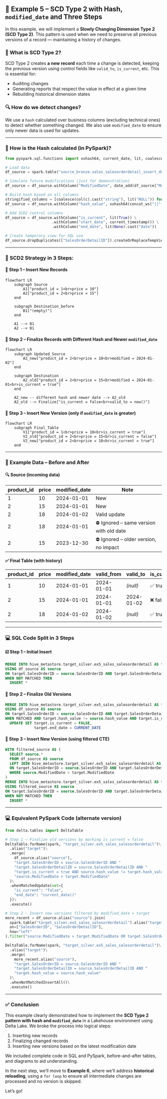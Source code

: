 ## 📘 Example 5 – SCD Type 2 with Hash, `modified_date` and Three Steps

In this example, we will implement a **Slowly Changing Dimension Type 2 (SCD Type 2)**. This pattern is used when we need to preserve all previous versions of a record — maintaining a history of changes.

### 🧠 What is SCD Type 2?

SCD Type 2 creates **a new record** each time a change is detected, keeping the previous version using control fields like `valid_to`, `is_current`, etc. This is essential for:

- Auditing changes
- Generating reports that respect the value in effect at a given time
- Rebuilding historical dimension states

### 🔍 How do we detect changes?

We use a `hash` calculated over business columns (excluding technical ones) to detect whether something changed. We also use `modified_date` to ensure only newer data is used for updates.

---

### 🧮 How is the Hash calculated (in PySpark)?

```python
from pyspark.sql.functions import xxhash64, current_date, lit, coalesce, col, concat_ws, date_add, current_timestamp

# Load data
df_source = spark.table("source_bronze.sales_salesorderdetail_insert_duplicates")

# Simulate future modifications (just for demonstration)
df_source = df_source.withColumn("ModifiedDate", date_add(df_source["ModifiedDate"], 50))

# Build hash based on all columns
stringified_columns = [coalesce(col(c).cast("string"), lit("NULL")) for c in df_source.columns]
df_source = df_source.withColumn("hash_value", xxhash64(concat_ws("||", *stringified_columns)))

# Add SCD2 control columns
df_source = df_source.withColumn("is_current", lit(True)) \
                     .withColumn("start_date", current_timestamp()) \
                     .withColumn("end_date", lit(None).cast("date"))

# Create temporary view for SQL use
df_source.dropDuplicates(["SalesOrderDetailID"]).createOrReplaceTempView("df_source")
```

---

### 🔁 SCD2 Strategy in 3 Steps:

#### 🔹 Step 1 – Insert New Records

```mermaid
flowchart LR
    subgraph Source
        A1["product_id = 1<br>price = 10"]
        A2["product_id = 2<br>price = 15"]
    end

    subgraph Destination_before
        B1["(empty)"]
    end

    A1 --> B1
    A2 --> B1
```

#### 🔹 Step 2 – Finalize Records with Different Hash and Newer `modified_date`

```mermaid
flowchart LR
    subgraph Updated_Source
        A2_new["product_id = 2<br>price = 18<br>modified = 2024-01-02"]
    end

    subgraph Destination
        A2_old["product_id = 2<br>price = 15<br>modified = 2024-01-01<br>is_current = true"]
    end

    A2_new -- different hash and newer date --> A2_old
    A2_old --> Finalize["is_current = false<br>valid_to = now()"]
```

#### 🔹 Step 3 – Insert New Version (only if `modified_date` is greater)

```mermaid
flowchart LR
    subgraph Final_Table
        V1["product_id = 1<br>price = 10<br>is_current = true"]
        V2_old["product_id = 2<br>price = 15<br>is_current = false"]
        V2_new["product_id = 2<br>price = 18<br>is_current = true"]
    end
```

---

### 🧾 Example Data – Before and After

#### 🔍 Source (incoming data)

| product_id | price | modified_date     | Note                                       |
|------------|-------|-------------------|--------------------------------------------|
| 1          | 10    | 2024-01-01        | New                                        |
| 2          | 15    | 2024-01-01        | New                                        |
| 2          | 18    | 2024-01-02        | Valid update                               |
| 2          | 18    | 2024-01-01        | ⛔️ Ignored – same version with old date     |
| 2          | 15    | 2023-12-30        | ⛔️ Ignored – older version, no impact       |

#### ✅ Final Table (with history)

| product_id | price | modified_date     | valid_from       | valid_to         | is_current | hash_value |
|------------|-------|-------------------|------------------|------------------|------------|------------|
| 1          | 10    | 2024-01-01        | 2024-01-01       | *(null)*         | ✅ true     | A1X...     |
| 2          | 15    | 2024-01-01        | 2024-01-01       | 2024-01-02       | ❌ false    | B7F...     |
| 2          | 18    | 2024-01-02        | 2024-01-02       | *(null)*         | ✅ true     | 9ZK...     |

---

### 💻 SQL Code Split in 3 Steps

#### ☑️ Step 1 – Initial Insert

```sql
MERGE INTO hive_metastore.target_silver.ex5_sales_salesorderdetail AS target
USING df_source AS source
ON target.SalesOrderID = source.SalesOrderID AND target.SalesOrderDetailID = source.SalesOrderDetailID
WHEN NOT MATCHED THEN
  INSERT *
```

#### 🛑 Step 2 – Finalize Old Versions

```sql
MERGE INTO hive_metastore.target_silver.ex5_sales_salesorderdetail AS target
USING df_source AS source
ON target.SalesOrderID = source.SalesOrderID AND target.SalesOrderDetailID = source.SalesOrderDetailID
WHEN MATCHED AND target.hash_value != source.hash_value AND target.is_current = TRUE AND source.ModifiedDate > target.ModifiedDate THEN
  UPDATE SET target.is_current = FALSE,
             target.end_date = CURRENT_DATE
```

#### 🔁 Step 3 – Insert New Version (using filtered CTE)

```sql
WITH filtered_source AS (
  SELECT source.*
  FROM df_source AS source
  LEFT JOIN hive_metastore.target_silver.ex5_sales_salesorderdetail AS target
  ON target.SalesOrderID = source.SalesOrderID AND target.SalesOrderDetailID = source.SalesOrderDetailID
  WHERE source.ModifiedDate > target.ModifiedDate
)
MERGE INTO hive_metastore.target_silver.ex5_sales_salesorderdetail AS target
USING filtered_source AS source
ON target.SalesOrderID = source.SalesOrderID AND target.SalesOrderDetailID = source.SalesOrderDetailID AND target.hash_value = source.hash_value 
WHEN NOT MATCHED THEN
  INSERT *
```

---

### 💻 Equivalent PySpark Code (alternate version)

```python
from delta.tables import DeltaTable

# Step 1 – Finalize old versions by marking is_current = false
DeltaTable.forName(spark, "target_silver.ex5_sales_salesorderdetail")\
  .alias("target")\
  .merge(
    df_source.alias("source"),
    "target.SalesOrderID = source.SalesOrderID AND "
    "target.SalesOrderDetailID = source.SalesOrderDetailID AND "
    "target.is_current = true AND source.hash_value != target.hash_value AND "
    "source.ModifiedDate > target.ModifiedDate"
  )\
  .whenMatchedUpdate(set={
    "is_current": "false",
    "end_date": "current_date()"
  })\
  .execute()

# Step 2 – Insert new versions filtered by modified_date > target
more_recent = df_source.alias("source").join(
  spark.table("target_silver.ex5_sales_salesorderdetail").alias("target"),
  on=["SalesOrderID", "SalesOrderDetailID"],
  how="left"
).filter("source.ModifiedDate > target.ModifiedDate OR target.SalesOrderID IS NULL")

DeltaTable.forName(spark, "target_silver.ex5_sales_salesorderdetail")\
  .alias("target")\
  .merge(
    more_recent.alias("source"),
    "target.SalesOrderID = source.SalesOrderID AND "
    "target.SalesOrderDetailID = source.SalesOrderDetailID AND "
    "target.hash_value = source.hash_value"
  )\
  .whenNotMatchedInsertAll()\
  .execute()
```

---

### ✅ Conclusion

This example clearly demonstrated how to implement the **SCD Type 2 pattern with hash and `modified_date`** in a Lakehouse environment using Delta Lake. We broke the process into logical steps:

1. Inserting new records
2. Finalizing changed records
3. Inserting new versions based on the latest modification date

We included complete code in SQL and PySpark, before-and-after tables, and diagrams to aid understanding.

In the next step, we’ll move to **Example 6**, where we’ll address **historical reloading**, using a `for loop` to ensure all intermediate changes are processed and no version is skipped.

Let’s go!

